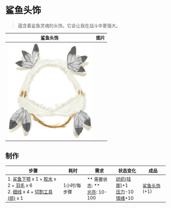 # 鲨鱼头饰  
> 蕴含着鲨鱼灵魂的头饰。它会让我在战斗中更强大。  
  
  鲨鱼头饰  |   图片   
 ----  |  ----:   
   |  <img decoding="async" src="Sprite/SharkHeadpiece.png" href="a.md" style="max-width:300px;max-height:300px;">   
  
## 制作  
步骤  |  耗时  |  需求  |  状态变化  |  成品  
----  |  ----  |  ----  |  ----  |  ----  
1. [鲨鱼下颚](SharkJaws.md) x 1 + [胶水](Glue.md) x 2 + [羽毛](Feathers.md) x 6<br>2. [细线](CordFiber.md) x 4 + [切割工具(组)](GpTag_Cutter.md) x 1  |  1小时/每步骤  |  ** 需要状态: **<br>[光亮](Light.md): 10-100  |  [纺织(技能)](Skill_Tailoring.md)+1<br>[压力](Stress.md)-10<br>[情绪](Morale.md)+10  |  [鲨鱼头饰](SharkHeadpiece.md)(+1)  
